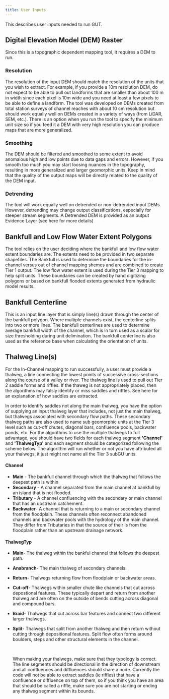 ```yaml
---
title: User Inputs
---
```


This describes user inputs needed to run GUT.  


## Digital Elevation Model (DEM) Raster

Since this is a topographic dependent mapping tool, it requires a DEM to run.   

### Resolution

The resolution of the input DEM should match the resolution of the units that you wish to extract.  For example, if you provide a 10m resolution DEM, do not expect to be able to pull out landforms that are smaller than about 100 m in width since each pixel is 10m wide and you need at least a few pixels to be able to define a landform.   The tool was developed on DEMs created from total station surveys of channel reaches with about 10 cm resolution but should work equally well on DEMs created in a variety of ways (from LiDAR, SEM, etc.). There is an option when you run the tool to specify the minimum unit size so if you feed it a DEM with very high resolution you can produce maps that are more generalized.

### Smoothing

The DEM should be filtered and smoothed to some extent to avoid anomalous high and low points due to data gaps and errors.  However, if you smooth too much you may start loosing nuances in the topography, resulting in more generalized and larger geomorphic units.  Keep in mind that the quality of the output maps will be directly related to the quality of the DEM input.

### Detrending

The tool will work equally well on detrended or non-detrended input DEMs.  However, detrending may change output classifications, especially for steeper stream segments.  A Detrended DEM is provided as an output Evidence Layer (see here for more details)

## Bankfull and Low Flow Water Extent Polygons

The tool relies on the user deciding where the bankfull and low flow water extent boundaries are.  The extents need to be provided in two separate shapefiles. The Bankfull is used to determine the boundaries for the in-channel versus out of channel mapping shemes and are combined to create Tier 1 output.  The low flow water extent is used during the Tier 3 mapping to help split units.  These boundaries can be created by hand digitizing polygons or based on bankfull flooded extents generated from hydraulic model results.

## Bankfull Centerline

This is an input line layer that is simply line(s) drawn through the center of the bankfull polygon.  Where multiple channels exist, the centerline splits into two or more lines.  The bankfull centerlines are used to determine average bankfull width of the channel, which is in turn used as a scalar for size thresholding during unit delimination.  The bankfull centerline is also used as the reference base when calculating the orientation of units.

## Thalweg Line(s)

For the In-Channel mapping to run successfully, a user must provide a thalweg, a line connecting the lowest points of successive cross-sections along the course of a valley or river. The thalweg line is used to pull out Tier 2 saddle forms and riffles.  If the thaweg is not appropriately placed, then the algorithms may falsly identify or miss saddles and riffles.  See here for an explanation of how saddles are extracted.

In order to identify saddles not along the main thalweg, you have the option of supplying an input thalweg layer that includes, not just the main thalweg, but thalwegs associated with secondary flow paths.  These secondary thalweg paths are also used to name sub geomorphic units at the Tier 3 level such as cut-off chutes, diagonal bars, confluence pools, backwater ponds, etc.  For the algorithms to use the multiple thalwegs to full advantage, you should have two fields for each thalweg segment **'Channel'** and **'ThalwegTyp'** and each segment should be categorized following the scheme below. The algorithm will run whether or not you have attributed all your thalwegs, it just might not name all the Tier 3 subGU units.  

#### Channel
* **Main** - The bankfull channel through which the thalweg that follows the deepest path is within
* **Secondary** - A channel separated from the main channel at bankfull by an island that is not flooded. 
* **Tributary** - A channel confluencing with the secondary or main channel that has an upstream catchement.
* **Backwater**- A channel that is returning to a main or secondary channel from the floodplain.  These channels often reconnect abandoned channels and backwater pools with the hydrology of the main channel. They differ from Tributaries in that the source of their is from the floodplain rather than an upstream drainage network.

#### ThalwegTyp

* **Main**- The thalweg within the bankful channel that follows the deepest path.

* **Anabranch**- The main thalweg of secondary channels.

* **Return**- Thalwegs returning flow from floodplain or backwater areas.

* **Cut-off**- Thalwegs within smaller chute like channels that cut across depostional features.  These typically depart and return from another thalweg and are often on the outside of bends cutting across diagonal and compound bars.

* **Braid**- Thalwegs that cut across bar features and connect two different larger thalwegs. 

* **Split**- Thalwegs that split from another thalweg and then return without cutting through depositional features.  Split flow often forms around boulders, steps and other structural elements in the channel.

  ​

  When making your thalwegs, make sure that they typology is correct.  The line segments should be directional in the direction of downstream and all confluences and diffluences should share a node. Currently the code will not be able to extract saddles (ie riffles) that have a confluence or diffluence on top of them, so if you think you have an area that should be called a riffle, make sure you are not starting or ending any thalweg segment within its bounds. 